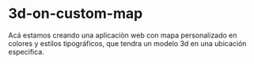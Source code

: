 # 3d-on-custom-map

Acá estamos creando una aplicaciòn web con mapa personalizado en colores y estilos tipográficos, que tendra un modelo 3d en una ubicación especìfica. 